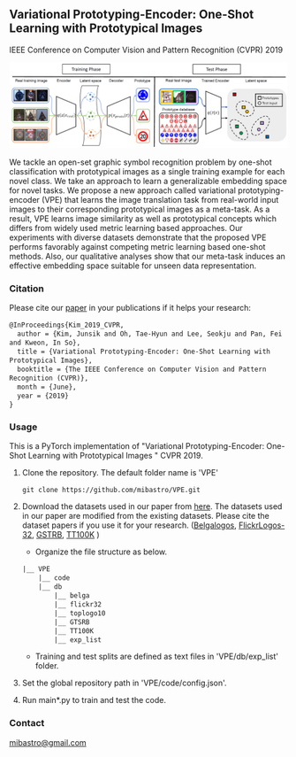 
## Variational Prototyping-Encoder: One-Shot Learning with Prototypical Images

IEEE Conference on Computer Vision and Pattern Recognition (CVPR) 2019

<img src="./teaser/concept_train_and_test.png" width="1000">

We tackle an open-set graphic symbol recognition problem by one-shot classification with prototypical images as a single training example for each novel class. We take an approach to learn a generalizable embedding space for novel tasks. We propose a new approach called variational prototyping-encoder (VPE) that learns the image translation task from real-world input images to their corresponding prototypical images as a meta-task. As a result, VPE learns image similarity as well as prototypical concepts which differs from widely used metric learning based approaches. Our experiments with diverse datasets demonstrate that the proposed VPE performs favorably against competing metric learning based one-shot methods. Also, our qualitative analyses show that our meta-task induces an effective embedding space suitable for unseen data representation.

### Citation
Please cite our [paper](https://arxiv.org/abs/1904.08482) in your publications if it helps your research:
    
    @InProceedings{Kim_2019_CVPR,
      author = {Kim, Junsik and Oh, Tae-Hyun and Lee, Seokju and Pan, Fei and Kweon, In So},
      title = {Variational Prototyping-Encoder: One-Shot Learning with Prototypical Images},
      booktitle = {The IEEE Conference on Computer Vision and Pattern Recognition (CVPR)},
      month = {June},
      year = {2019}
    }

### Usage
 
This is a PyTorch implementation of "Variational Prototyping-Encoder: One-Shot Learning with Prototypical Images
" CVPR 2019.

1) Clone the repository. The default folder name is 'VPE'

    ```Shell
    git clone https://github.com/mibastro/VPE.git
    ```

2. Download the datasets used in our paper from [here](https://docs.google.com/forms/d/e/1FAIpQLSc_DSQDJMnOOu2yiTg_1OwH8NionChgvwqc7h0Fqk6FUz7NkA/viewform?usp=sf_link).
The datasets used in our paper are modified from the existing datasets.
Please cite the dataset papers if you use it for your research. ([Belgalogos](http://www-sop.inria.fr/members/Alexis.Joly/BelgaLogos/BelgaLogos.html), [FlickrLogos-32](http://www.multimedia-computing.de/flickrlogos/), [GSTRB](http://www.multimedia-computing.de/flickrlogos/), [TT100K](https://cg.cs.tsinghua.edu.cn/traffic-sign/)  )

    - Organize the file structure as below.
    ```Shell
    |__ VPE
        |__ code
        |__ db
            |__ belga
            |__ flickr32
            |__ toplogo10
            |__ GTSRB
            |__ TT100K
            |__ exp_list
    ```
    - Training and test splits are defined as text files in 'VPE/db/exp_list' folder.

3. Set the global repository path in 'VPE/code/config.json'.

4. Run main*.py to train and test the code.

### Contact
mibastro@gmail.com
